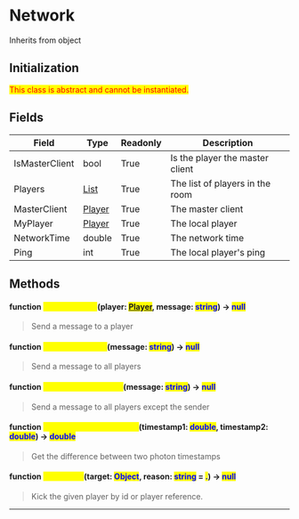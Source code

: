 # Network
Inherits from object
## Initialization
<mark style="color:red;">This class is abstract and cannot be instantiated.</mark>
## Fields
|Field|Type|Readonly|Description|
|---|---|---|---|
|IsMasterClient|bool|True|Is the player the master client|
|Players|[List](../objects/List.md)|True|The list of players in the room|
|MasterClient|[Player](../objects/Player.md)|True|The master client|
|MyPlayer|[Player](../objects/Player.md)|True|The local player|
|NetworkTime|double|True|The network time|
|Ping|int|True|The local player's ping|
## Methods
#### function <mark style="color:yellow;">SendMessage</mark>(player: <mark style="color:blue;">[Player](../objects/Player.md)</mark>, message: <mark style="color:blue;">string</mark>) → <mark style="color:blue;">null</mark>
> Send a message to a player

#### function <mark style="color:yellow;">SendMessageAll</mark>(message: <mark style="color:blue;">string</mark>) → <mark style="color:blue;">null</mark>
> Send a message to all players

#### function <mark style="color:yellow;">SendMessageOthers</mark>(message: <mark style="color:blue;">string</mark>) → <mark style="color:blue;">null</mark>
> Send a message to all players except the sender

#### function <mark style="color:yellow;">GetTimestampDifference</mark>(timestamp1: <mark style="color:blue;">double</mark>, timestamp2: <mark style="color:blue;">double</mark>) → <mark style="color:blue;">double</mark>
> Get the difference between two photon timestamps

#### function <mark style="color:yellow;">KickPlayer</mark>(target: <mark style="color:blue;">Object</mark>, reason: <mark style="color:blue;">string</mark> = <mark style="color:blue;">.</mark>) → <mark style="color:blue;">null</mark>
> Kick the given player by id or player reference.


---

